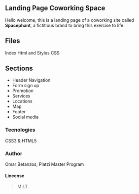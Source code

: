 ## Landing Page Coworking Space 

Hello welcome, this is a landing page of a coworking site called **Spacephant**, a fictitious brand to bring this exercise to life. 


## Files
Index 	Html and Styles CSS


## Sections
* Header Navigation
* Form sign up
* Promotion
* Services
* Locations
* Map
* Footer
* Social media

### Tecnologies

CSS3 & HTML5

### Author 
Omar Betanzos, Platzi Master Program

#### Lincense 

> M.I.T. 
